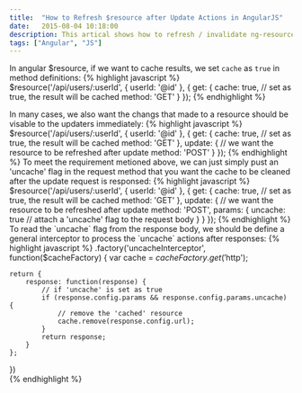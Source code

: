 ```yaml
---
title:  "How to Refresh $resource after Update Actions in AngularJS"
date:   2015-08-04 10:18:00
description: This artical shows how to refresh / invalidate ng-resource after being updated
tags: ["Angular", "JS"]
---
```


In angular $resource, if we want to cache results, we set `cache` as `true` in method definitions:
{% highlight javascript %}
$resource('/api/users/:userId', {
	userId: '@id'
}, {
	get: {
		cache: true, // set as true, the result will be cached
		method: 'GET'
	}
});
{% endhighlight %}

In many cases, we also want the changs that made to a resource should be visable to the updaters immediately:
{% highlight javascript %}
$resource('/api/users/:userId', {
	userId: '@id'
}, {
	get: {
		cache: true, // set as true, the result will be cached
		method: 'GET'
	},
	update: { // we want the resource to be refreshed after update
		method: 'POST'
	}
});
{% endhighlight %}
To meet the requirement metioned above, we can just simply pust an 'uncache' flag in the request method that you want the cache to be cleaned after the update request is responsed:
{% highlight javascript %}
$resource('/api/users/:userId', {
	userId: '@id'
}, {
	get: {
		cache: true, // set as true, the result will be cached
		method: 'GET'
	},
	update: { // we want the resource to be refreshed after update
		method: 'POST',
		params: {
			uncache: true // attach a 'uncache' flag to the request body 
		}
	}
});
{% endhighlight %}
To read the `uncache` flag from the response body, we should be define a general interceptor to process the `uncache` actions after responses:
{% highlight javascript %}
.factory('uncacheInterceptor', function($cacheFactory) {
	var cache = $cacheFactory.get('$http');

	return {
		response: function(response) {
			// if 'uncache' is set as true
			if (response.config.params && response.config.params.uncache) {
				// remove the 'cached' resource
				cache.remove(response.config.url);
			}
			return response;
		}
	};
})	
{% endhighlight %}	
